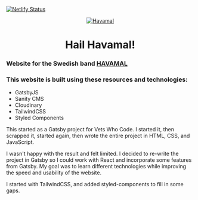 [![Netlify Status](https://api.netlify.com/api/v1/badges/e9457660-cd47-47cc-a30c-fb92560a7bb1/deploy-status)](https://app.netlify.com/sites/havamal-rebuild-test/deploys)

<p align="center">
  <a href="https://havamal-rebuild-test.netlify.app/">
    <img alt="Havamal" src="https://i.imgur.com/q3rDwYw.png" />
  </a>
</p>
<h1 align="center">Hail Havamal!</h1>

### Website for the Swedish band **[HAVAMAL](https://havamal-rebuild-test.netlify.app/)**

### This website is built using these resources and technologies:

* GatsbyJS
* Sanity CMS
* Cloudinary
* TailwindCSS
* Styled Components

This started as a Gatsby project for Vets Who Code. I started it, then scrapped it, started again, then wrote the entire project in HTML, CSS, and JavaScript. 

I wasn't happy with the result and felt limited. I decided to re-write the project in Gatsby so I could work with React and incorporate some features from Gatsby.  My goal was to learn different technologies while improving the speed and usability of the website.

I started with TailwindCSS, and added styled-components to fill in some gaps.